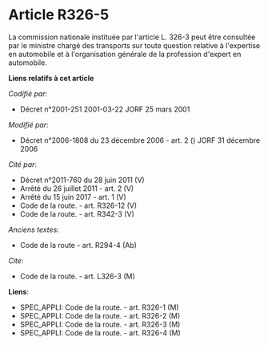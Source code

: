 # Article R326-5

La commission nationale instituée par l'article L. 326-3 peut être consultée par le ministre chargé des transports sur toute
question relative à l'expertise en automobile et à l'organisation générale de la profession d'expert en automobile.

**Liens relatifs à cet article**

_Codifié par_:

  - Décret n°2001-251 2001-03-22 JORF 25 mars 2001

_Modifié par_:

  - Décret n°2006-1808 du 23 décembre 2006 - art. 2 () JORF 31 décembre 2006

_Cité par_:

  - Décret n°2011-760 du 28 juin 2011 (V)
  - Arrêté du 26 juillet 2011 - art. 2 (V)
  - Arrêté du 15 juin 2017 - art. 1 (V)
  - Code de la route. - art. R326-12 (V)
  - Code de la route. - art. R342-3 (V)

_Anciens textes_:

  - Code de la route - art. R294-4 (Ab)

_Cite_:

  - Code de la route. - art. L326-3 (M)

**Liens**:

  - SPEC_APPLI: Code de la route. - art. R326-1 (M)
  - SPEC_APPLI: Code de la route. - art. R326-2 (M)
  - SPEC_APPLI: Code de la route. - art. R326-3 (M)
  - SPEC_APPLI: Code de la route. - art. R326-4 (M)
